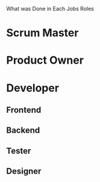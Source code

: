 What was Done in Each Jobs Roles
<h1>Scrum Master</h1>


<h1>Product Owner</h1>


<h1>Developer</h1>
<h2>Frontend</h2>


<h2>Backend</h2>


<h2>Tester</h2>


<h2>Designer</h2>
